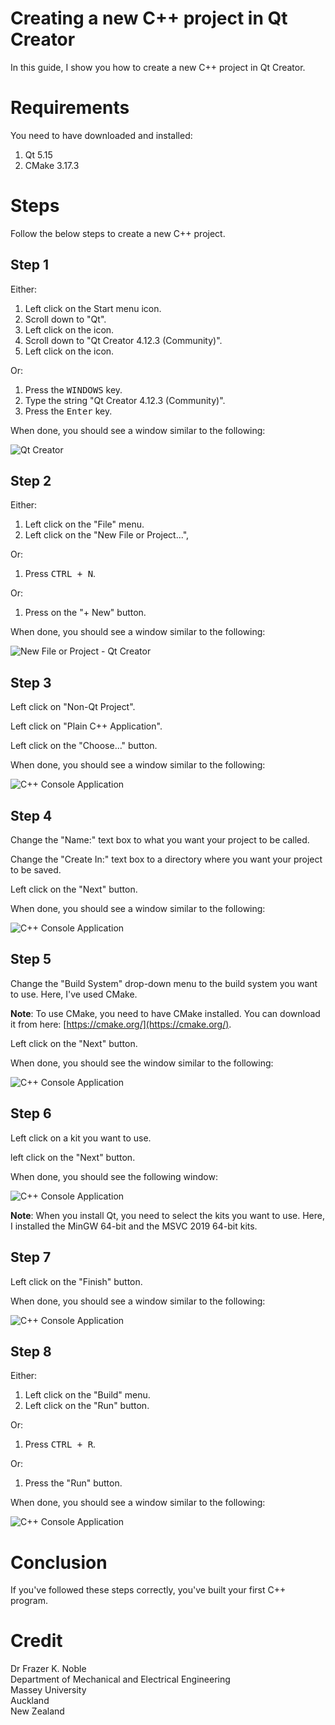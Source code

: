 # Creating a new C++ project in Qt Creator

In this guide, I show you how to create a new C++ project in Qt Creator.

# Requirements

You need to have downloaded and installed:

1. Qt 5.15
1. CMake 3.17.3

# Steps

Follow the below steps to create a new C++ project.

## Step 1

Either:

1. Left click on the Start menu icon.
1. Scroll down to "Qt".
1. Left click on the icon.
1. Scroll down to "Qt Creator 4.12.3 (Community)".
1. Left click on the icon.

Or:

1. Press the <kbd>WINDOWS</kbd> key.
1. Type the string "Qt Creator 4.12.3 (Community)".
1. Press the <kbd>Enter</kbd> key.
 
When done, you should see a window similar to the following:

![Qt Creator](images/01_qt_creator.PNG)

 ## Step 2

Either:

1. Left click on the "File" menu. 
1. Left click on the "New File or Project...", 

Or:

1. Press <kbd>CTRL + N</kbd>.

Or:

1. Press on the "+ New" button.

When done, you should see a window similar to the following:

![New File or Project - Qt Creator](images/02_non_qt_project.PNG)

## Step 3

Left click on "Non-Qt Project".

Left click on "Plain C++ Application".

Left click on the "Choose..." button.

When done, you should see a window similar to the following:

![C++ Console Application](images/03_name_project.PNG)

## Step 4

Change the "Name:" text box to what you want your project to be called.

Change the "Create In:" text box to a directory where you want your project to be saved.

Left click on the "Next" button. 

When done, you should see a window similar to the following:

![C++ Console Application](images/04_build_system.PNG)

## Step 5

Change the "Build System" drop-down menu to the build system you want to use. Here, I've used CMake.

**Note**: To use CMake, you need to have CMake installed. You can download it from here: [https://cmake.org/](https://cmake.org/).

Left click on the "Next" button.

When done, you should see the window similar to the following:

![C++ Console Application](images/05_choose_kit.PNG)

## Step 6

Left click on a kit you want to use.

left click on the "Next" button.

When done, you should see the following window:

![C++ Console Application](images/06_management.PNG)

**Note**: When you install Qt, you need to select the kits you want to use. Here, I installed the MinGW 64-bit and the MSVC 2019 64-bit kits.

## Step 7

Left click on the "Finish" button.

When done, you should see a window similar to the following:

![C++ Console Application](images/07_coding.PNG)

## Step 8

Either:

1. Left click on the "Build" menu.
1. Left click on the "Run" button.

Or:

1. Press <kbd>CTRL + R</kbd>.

Or:

1. Press the "Run" button.

When done, you should see a window similar to the following:

![C++ Console Application](images/08_output.PNG)

# Conclusion

If you've followed these steps correctly, you've built your first C++ program.

# Credit

Dr Frazer K. Noble  
Department of Mechanical and Electrical Engineering  
Massey University  
Auckland  
New Zealand  